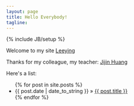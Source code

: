 ```yaml
---
layout: page
title: Hello Everybody!
tagline: 
---
```

{% include JB/setup %}

Welcome to my site [Leeying](http://leeying.github.com)

Thanks for my colleague, my teacher: [Jijin Huang](http://jijin.github.com)

Here's a list:
<ul class="posts">
  {% for post in site.posts %}
    <li><span>{{ post.date | date_to_string }}</span> &raquo; <a href="{{ BASE_PATH }}{{ post.url }}">{{ post.title }}</a></li>
  {% endfor %}
</ul>


